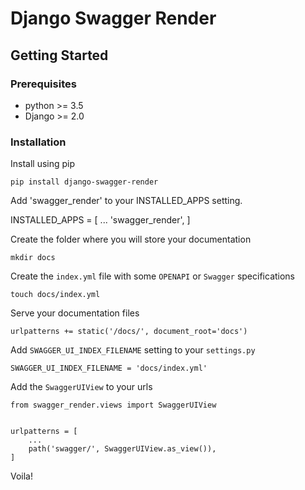 # Django Swagger Render

## Getting Started

### Prerequisites

- python >= 3.5
- Django >= 2.0

### Installation

Install using pip
```
pip install django-swagger-render
```

Add 'swagger_render' to your INSTALLED_APPS setting.

INSTALLED_APPS = [
    ...
    'swagger_render',
]

Create the folder where you will store your documentation

`mkdir docs`

Create the `index.yml` file with some `OPENAPI` or `Swagger` specifications

```
touch docs/index.yml
```

Serve your documentation files
```
urlpatterns += static('/docs/', document_root='docs')
```

Add `SWAGGER_UI_INDEX_FILENAME` setting to your `settings.py`

```
SWAGGER_UI_INDEX_FILENAME = 'docs/index.yml'
```

Add the `SwaggerUIView` to your urls

```
from swagger_render.views import SwaggerUIView


urlpatterns = [
    ...
    path('swagger/', SwaggerUIView.as_view()),
]
```

Voila!
